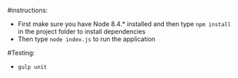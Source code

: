 #instructions:

* First make sure you have Node 8.4.* installed and then type `npm install` in the project folder to install dependencies
* Then type `node index.js` to run the application

#Testing:

* `gulp unit`